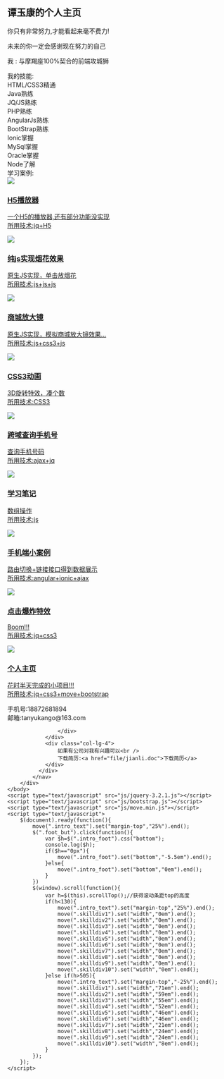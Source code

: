 <!DOCTYPE html>
<html lang="zh-CN">
	<head>
		<meta charset="UTF-8">
		<meta name="viewport" content="width=device-width,initial-scale=1,minimum-scale=1,maximum-scale=1,user-scalable=no" />
		<title>个人主页</title>
		<link rel="stylesheet" type="text/css" href="css/style.css"/>
		<link rel="stylesheet" type="text/css" href="css/bootstrap.css"/>
	</head>
	<body>
		<div class="container-fluid">
			<div class="row">
				<div class="col-lg-12 bg_div1">
					<div class="col-lg-6 col-lg-offset-3 intro_text">
						<h2>谭玉康的个人主页</h2>
						<p class="p1">你只有<span>非常努力</span>,才能看起来<span>毫不费力!</span></p>
						<p class="p2">未来的你一定会感谢现在努力的自己</p>
						<p class="p3">我  : 与摩羯座100%契合的前端攻城狮</p>
					</div>
				</div>
			</div>
			<div class="row">
				<div class="col-lg-4 col-lg-offset-4 intro_title">
					我的技能:
				</div>
			</div>
			<div class="row">
				<div class="col-lg-9 col-lg-offset-2 intro_skill">
					<div class="skilldiv1"><span>HTML/CSS3</span><span>精通</span></div>
					<div class="skilldiv2"><span>Java</span><span>熟练</span></div>
					<div class="skilldiv3"><span>JQ/JS</span><span>熟练</span></div>
					<div class="skilldiv4"><span>PHP</span><span>熟练</span></div>
					<div class="skilldiv5"><span>AngularJs</span><span>熟练</span></div>
					<div class="skilldiv6"><span>BootStrap</span><span>熟练</span></div>
					<div class="skilldiv7"><span>Ionic</span><span>掌握</span></div>
					<div class="skilldiv8"><span>MySql</span><span>掌握</span></div>
					<div class="skilldiv9"><span>Oracle</span><span>掌握</span></div>
					<div class="skilldiv10"><span>Node</span><span>了解</span></div>
				</div>
			</div>
			<div class="row">
				<div class="col-lg-4 col-lg-offset-4 intro_title">
					学习案例:
				</div>
			</div>
			<div class="row">
				<div class="col-lg-10 col-lg-offset-1 intro_case">
					<div class="col-lg-4">
						<div class="thumbnail">
							<img src="img/case1.jpg"/>
							<div class="caption">
								<h3><a href="video.html">H5播放器</a></h3>
								<p><a href="video.html">
									一个H5的播放器,还有部分功能没实现<br/>
									所用技术:jq+H5			
								</a></p>
							</div>
						</div>
					</div>
					<div class="col-lg-4">
						<div class="thumbnail">
							<img src="img/case2.png"/>
							<div class="caption">
								<h3><a href="boom.html">纯js实现烟花效果</a></h3>
								<p><a href="boom.html">
									原生JS实现，单击放烟花<br/>
									所用技术:js+js+js	
								</a></p>
							</div>
						</div>
					</div>
					<div class="col-lg-4">
						<div class="thumbnail">
							<img src="img/case3.png"/>
							<div class="caption">
								<h3><a href="shop_show.html">商城放大镜</a></h3>
								<p><a href="shop_show.html">
									原生JS实现，模拟商城放大镜效果...<br/>
									所用技术:js+css3+js	
								</a></p>
							</div>
						</div>
					</div>
					<div class="col-lg-4">
						<div class="thumbnail">
							<img src="img/case4.png"/>
							<div class="caption">
								<h3><a href="move.html">CSS3动画</a></h3>
								<p><a href="move.html">
									3D旋转特效，凑个数<br/>
									所用技术:CSS3		
								</a></p>
							</div>
						</div>
					</div>
					<div class="col-lg-4">
						<div class="thumbnail">
							<img src="img/case5.png"/>
							<div class="caption">
								<h3><a href="phone_select.html">跨域查询手机号</a></h3>
								<p><a href="phone_select.html">
									查询手机号码<br/>
									所用技术:ajax+jq
								</a></p>
							</div>
						</div>
					</div>
					<div class="col-lg-4">
						<div class="thumbnail">
							<img src="img/case6.png"/>
							<div class="caption">
								<h3><a href="arr.html">学习笔记</a></h3>
								<p><a href="arr.html">
									数组操作 <br />
									所用技术:js
								</a></p>
							</div>
						</div>
					</div>
					<div class="col-lg-4">
						<div class="thumbnail">
							<img src="img/case7.png"/>
							<div class="caption">
								<h3><a href="ionic.html">手机端小案例</a></h3>
								<p><a href="ionic.html">
									路由切换+链接接口得到数据展示 <br/>
									所用技术:angular+ionic+ajax
								</a></p>
							</div>
						</div>
					</div>
					<div class="col-lg-4">
						<div class="thumbnail">
							<img src="img/case8.png"/>
							<div class="caption">
								<h3><a href="img_boom.html">点击爆炸特效</a></h3>
								<p><a href="img_boom.html">
									Boom!!! <br/>
									所用技术:jq+css3
								</a></p>
							</div>
						</div>
					</div>
					<div class="col-lg-4">
						<div class="thumbnail">
							<img src="img/case9.png"/>
							<div class="caption">
								<h3><a href="#">个人主页</a></h3>
								<p><a href="#">
									花时半天完成的小项目!!!<br/>
									所用技术:jq+css3+move+bootstrap
								</a></p>
							</div>
						</div>
					</div>
				</div>
			</div>
			<nav class="navbar navbar-default navbar-fixed-bottom intro_foot">
			  <div class="container">
			  	<div class="col-lg-4">
			  		手机号:18872681894 <br />
			  		邮箱:tanyukango@163.com
			  	</div>
			  	<div class="col-lg-4">
			  		<div class="foot_but">
			  			
			  		</div>
			  	</div>
			  	<div class="col-lg-4">
			  		如果有公司对我有兴趣可以<br />
			  		下载简历:<a href="file/jianli.doc">下载简历</a>
			  	</div>
			  </div>
			</nav>
		</div>
	</body>
	<script type="text/javascript" src="js/jquery-3.2.1.js"></script>
	<script type="text/javascript" src="js/bootstrap.js"></script>
	<script type="text/javascript" src="js/move.min.js"></script>
	<script type="text/javascript">
		$(document).ready(function(){
			move(".intro_text").set("margin-top","25%").end();
			$(".foot_but").click(function(){
				var $h=$(".intro_foot").css("bottom");
				console.log($h);
				if($h=="0px"){
					move(".intro_foot").set("bottom","-5.5em").end();
				}else{
					move(".intro_foot").set("bottom","0em").end();
				}
			})
			$(window).scroll(function(){
			    var h=$(this).scrollTop();//获得滚动条距top的高度
			    if(h<130){
			    	move(".intro_text").set("margin-top","25%").end();
			    	move(".skilldiv1").set("width","0em").end();
                	move(".skilldiv2").set("width","0em").end();
                	move(".skilldiv3").set("width","0em").end();
                	move(".skilldiv4").set("width","0em").end();
                	move(".skilldiv5").set("width","0em").end();
                	move(".skilldiv6").set("width","0em").end();
                	move(".skilldiv7").set("width","0em").end();
                	move(".skilldiv8").set("width","0em").end();
                	move(".skilldiv9").set("width","0em").end();
                	move(".skilldiv10").set("width","0em").end();
			    }else if(h>505){
			    	move(".intro_text").set("margin-top","-25%").end();
                	move(".skilldiv1").set("width","71em").end();
                	move(".skilldiv2").set("width","59em").end();
                	move(".skilldiv3").set("width","55em").end();
                	move(".skilldiv4").set("width","52em").end();
                	move(".skilldiv5").set("width","46em").end();
                	move(".skilldiv6").set("width","46em").end();
                	move(".skilldiv7").set("width","21em").end();
                	move(".skilldiv8").set("width","24em").end();
                	move(".skilldiv9").set("width","24em").end();
                	move(".skilldiv10").set("width","8em").end();
			    }
			});
		});
	</script>
</html>
